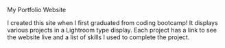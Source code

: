 My Portfolio Website

I created this site when I first graduated from coding bootcamp! It displays various projects in a Lightroom type display.
Each project has a link to see the website live and a list of skills I used to complete the project.
